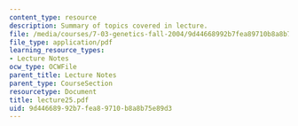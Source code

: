 ```yaml
---
content_type: resource
description: Summary of topics covered in lecture.
file: /media/courses/7-03-genetics-fall-2004/9d44668992b7fea89710b8a8b75e89d3_lecture25.pdf
file_type: application/pdf
learning_resource_types:
- Lecture Notes
ocw_type: OCWFile
parent_title: Lecture Notes
parent_type: CourseSection
resourcetype: Document
title: lecture25.pdf
uid: 9d446689-92b7-fea8-9710-b8a8b75e89d3
---
```

